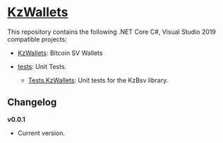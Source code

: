 [KzWallets](https://github.com/kzbsv/KzWallets)
=

This repository contains the following .NET Core C#, Visual Studio 2019 compatible projects:

* [KzWallets](https://github.com/kzbsv/KzWallets/tree/master/KzWallets): Bitcoin SV Wallets

* [tests](https://github.com/kzbsv/KzWallets/tree/master/tests): Unit Tests.
 
  *  [Tests.KzWallets](https://github.com/kzbsv/KzWallets/tree/master/tests/Tests.KzWallets): Unit tests for the KzBsv library.

Changelog
-

**v0.0.1**
* Current version.

